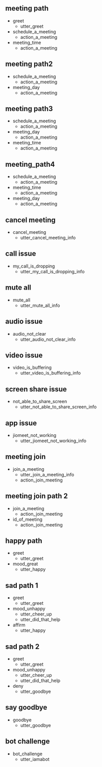 ## meeting path
* greet
  - utter_greet
* schedule_a_meeting
  - action_a_meeting 
* meeting_time
  - action_a_meeting

## meeting path2
* schedule_a_meeting
  - action_a_meeting
* meeting_day
  - action_a_meeting

## meeting path3
* schedule_a_meeting
  - action_a_meeting
* meeting_day
  - action_a_meeting
* meeting_time
  - action_a_meeting

## meeting_path4
* schedule_a_meeting
  - action_a_meeting
* meeting_time
  - action_a_meeting
* meeting_day
  - action_a_meeting


<!---
* time_entry
  - utter_meeting_time
* output
  - utter_show_meeting_info
--->

## cancel meeting
* cancel_meeting
  - utter_cancel_meeting_info

## call issue
* my_call_is_dropping
  - utter_my_call_is_dropping_info

## mute all
* mute_all
  - utter_mute_all_info

## audio issue
* audio_not_clear
  - utter_audio_not_clear_info

## video issue
* video_is_buffering
  - utter_video_is_buffering_info

## screen share issue
* not_able_to_share_screen
  - utter_not_able_to_share_screen_info

## app issue
* jiomeet_not_working
  - utter_jiomeet_not_working_info

## meeting join
* join_a_meeting
  - utter_join_a_meeting_info
  - action_join_meeting

## meeting join path 2
* join_a_meeting
  - action_join_meeting
* id_of_meeting
  - action_join_meeting

## happy path
* greet
  - utter_greet
* mood_great
  - utter_happy

## sad path 1
* greet
  - utter_greet
* mood_unhappy
  - utter_cheer_up
  - utter_did_that_help
* affirm
  - utter_happy

## sad path 2
* greet
  - utter_greet
* mood_unhappy
  - utter_cheer_up
  - utter_did_that_help
* deny
  - utter_goodbye

## say goodbye
* goodbye
  - utter_goodbye

## bot challenge
* bot_challenge
  - utter_iamabot
